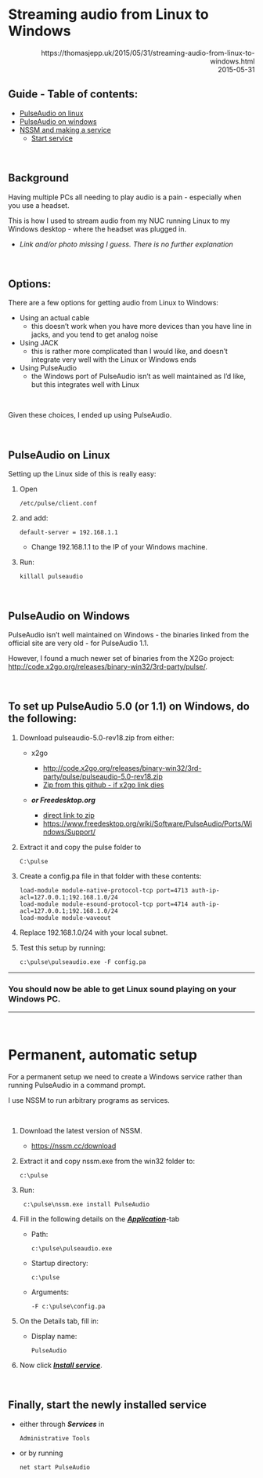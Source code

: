 # Streaming audio from Linux to Windows
 <div align="right">
      https://thomasjepp.uk/2015/05/31/streaming-audio-from-linux-to-windows.html<br>
      2015-05-31
 </div>
 
## Guide - Table of contents:
* [PulseAudio on linux](https://github.com/Skrimpton/Misc/blob/main/Stream%20linux%20audio%20using%20pulseaudio.md#pulseaudio-on-linux)
* [PulseAudio on windows](https://github.com/Skrimpton/Misc/blob/main/Stream%20linux%20audio%20using%20pulseaudio.md#pulseaudio-on-windows)
* [NSSM and making a service](https://github.com/Skrimpton/Misc/blob/main/Stream%20linux%20audio%20using%20pulseaudio.md#permanent-automatic-setup)
  * [Start service](https://github.com/Skrimpton/Misc/blob/main/Stream%20linux%20audio%20using%20pulseaudio.md#finally-start-the-newly-installed-service)

<br>
 
## Background

Having multiple PCs all needing to play audio is a pain - especially when you use a headset.

This is how I used to stream audio from my NUC running Linux to my Windows desktop - where the headset was plugged in.

* *Link and/or photo missing I guess. There is no further explanation*
<br>

## Options:
There are a few options for getting audio from Linux to Windows:

   * Using an actual cable
     - this doesn’t work when you have more devices than you have line in jacks, and you tend to get analog noise
   * Using JACK
     - this is rather more complicated than I would like, and doesn’t integrate very well with the Linux or Windows ends
   * Using PulseAudio
     - the Windows port of PulseAudio isn’t as well maintained as I’d like, but this integrates well with Linux

<br>

Given these choices, I ended up using PulseAudio.

<br>

## PulseAudio on Linux

Setting up the Linux side of this is really easy:

1) Open 
    ```
    /etc/pulse/client.conf
    ```
2) and add:
    ```
    default-server = 192.168.1.1
    ```
    * Change 192.168.1.1 to the IP of your Windows machine.

3) Run:
    ```
    killall pulseaudio
    ```
<br>

## PulseAudio on Windows

PulseAudio isn’t well maintained on Windows - the binaries linked from the official site are very old - for PulseAudio 1.1.

However, I found a much newer set of binaries from the X2Go project: http://code.x2go.org/releases/binary-win32/3rd-party/pulse/.

<br>

## To set up PulseAudio 5.0 (or 1.1) on Windows, do the following:

1) Download pulseaudio-5.0-rev18.zip from either:
   * x2go
       *  http://code.x2go.org/releases/binary-win32/3rd-party/pulse/pulseaudio-5.0-rev18.zip
       * [Zip from this github - if x2go link dies](https://github.com/Skrimpton/Misc/blob/main/Stream%20linux%20audio%20using%20pulseaudio%20-%20pulseaudio-5.0-rev18%20%5Bd110723%20t055129%5D.zip)  
   *  ***or Freedesktop.org***
     
       *  [direct link to zip](http://bosmans.ch/pulseaudio/pulseaudio-1.1.zip)
       *  https://www.freedesktop.org/wiki/Software/PulseAudio/Ports/Windows/Support/
     
3) Extract it and copy the pulse folder to
    ```
    C:\pulse
    ```
4) Create a config.pa file in that folder with these contents:
    ```
    load-module module-native-protocol-tcp port=4713 auth-ip-acl=127.0.0.1;192.168.1.0/24
    load-module module-esound-protocol-tcp port=4714 auth-ip-acl=127.0.0.1;192.168.1.0/24
    load-module module-waveout
    ```

6) Replace 192.168.1.0/24 with your local subnet.
7) Test this setup by running:
    ```
    c:\pulse\pulseaudio.exe -F config.pa
    ```

---
### You should now be able to get Linux sound playing on your Windows PC.
---
<br>

# Permanent, automatic setup
For a permanent setup we need to create a Windows service rather than running PulseAudio in a command prompt.

I use NSSM to run arbitrary programs as services.

<br>

1) Download the latest version of NSSM.
   * https://nssm.cc/download
3) Extract it and copy nssm.exe from the win32 folder to:
    ```
    c:\pulse
    ```
4) Run:
    ```
     c:\pulse\nssm.exe install PulseAudio
    ```
5) Fill in the following details on the <ins>___Application___</ins>-tab
    * Path:
        ```
        c:\pulse\pulseaudio.exe
        ```
    * Startup directory:
        ```
        c:\pulse
        ```
    * Arguments:
        ```
        -F c:\pulse\config.pa
        ```

6) On the Details tab, fill in:
    * Display name:
      ```
      PulseAudio
      ```
7) Now click <ins>___Install service___</ins>.

<br>

## Finally, start the newly installed service

* either through ___Services___ in 
    ```
    Administrative Tools
    ```
* or by running 
    ```
    net start PulseAudio
    ```

